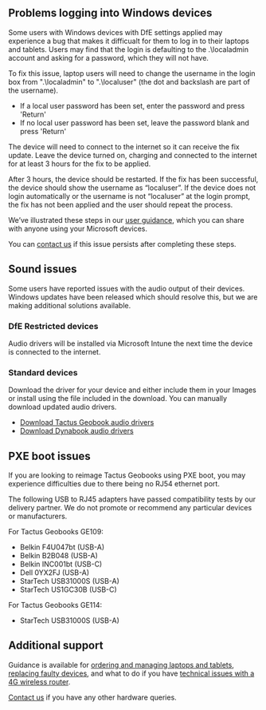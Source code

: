 ## Problems logging into Windows devices

Some users with Windows devices with DfE settings applied may experience a bug that makes it difficualt for them to log in to their laptops and tablets.
Users may find that the login is defaulting to the .\localadmin account and asking for a password, which they will not have.

To fix this issue, laptop users will need to change the username in the login box from ".\localadmin" to ".\localuser" (the dot and backslash are part of the username).

* If a local user password has been set, enter the password and press 'Return'
* If no local user password has been set, leave the password blank and press 'Return'

The device will need to connect to the internet so it can receive the fix update. Leave the device turned on, charging and connected to the internet for at least 3 hours for the fix to be applied.

After 3 hours, the device should be restarted. If the fix has been successful, the device should show the username as “localuser”. If the device does not login automatically or the username is not “localuser” at the login prompt, the fix has not been applied and the user should repeat the process.

We’ve illustrated these steps in our [user guidance](/devices/getting-started-with-your-microsoft-windows-device), which you can share with anyone using your Microsoft devices.

You can [contact us](/get-support) if this issue persists after completing these steps.

## Sound issues

Some users have reported issues with the audio output of their devices. Windows updates have been released which should resolve this, but we are making additional solutions available.

### DfE Restricted devices

Audio drivers will be installed via Microsoft Intune the next time the device is connected to the internet.

### Standard devices

Download the driver for your device and either include them in your Images or install using the file included in the download. You can manually download updated audio drivers.

* [Download Tactus Geobook audio drivers](https://geo-computers.zendesk.com/hc/en-us/articles/360016119557-GeoBook1E-Drivers)
* [Download Dynabook audio drivers](https://uk.dynabook.com/support/drivers/laptops/)

## PXE boot issues
 
If you are looking to reimage Tactus Geobooks using PXE boot, you may experience difficulties due to there being no RJ54 ethernet port.

The following USB to RJ45 adapters have passed compatibility tests by our delivery partner. We do not promote or recommend any particular devices or manufacturers.

For Tactus Geobooks GE109:

* Belkin F4U047bt (USB-A)
* Belkin B2B048 (USB-A)
* Belkin INC001bt (USB-C)
* Dell 0YX2FJ (USB-A)
* StarTech USB31000S (USB-A)
* StarTech US1GC30B (USB-C)

For Tactus Geobooks GE114:

* StarTech USB31000S (USB-A)

## Additional support
Guidance is available for [ordering and managing laptops and tablets](/devices), [replacing faulty devices](/devices/replace-a-faulty-device), and what to do if you have [technical issues with a 4G wireless router](/devices/resolve-issues-with-4g-wireless-routers). 

[Contact us](/get-support) if you have any other hardware queries.
